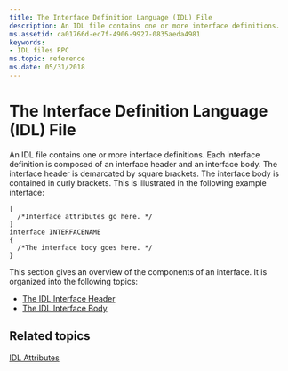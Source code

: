 ```yaml
---
title: The Interface Definition Language (IDL) File
description: An IDL file contains one or more interface definitions.
ms.assetid: ca01766d-ec7f-4906-9927-0835aeda4981
keywords:
- IDL files RPC
ms.topic: reference
ms.date: 05/31/2018
---
```


# The Interface Definition Language (IDL) File

An IDL file contains one or more interface definitions. Each interface definition is composed of an interface header and an interface body. The interface header is demarcated by square brackets. The interface body is contained in curly brackets. This is illustrated in the following example interface:

``` syntax
[
  /*Interface attributes go here. */
]
interface INTERFACENAME
{
  /*The interface body goes here. */
}
```

This section gives an overview of the components of an interface. It is organized into the following topics:

-   [The IDL Interface Header](the-idl-interface-header.md)
-   [The IDL Interface Body](the-idl-interface-body.md)

## Related topics

<dl> <dt>

[IDL Attributes](/windows/desktop/Midl/idl-attributes)
</dt> </dl>

 

 
